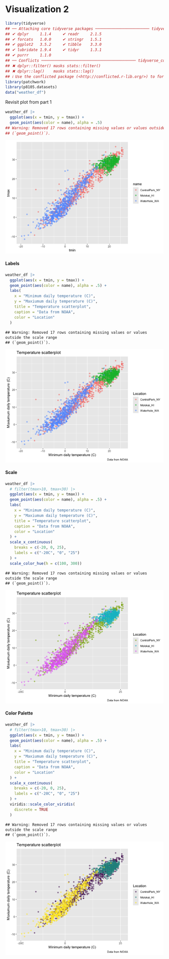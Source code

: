 Visualization 2
================

``` r
library(tidyverse)
## ── Attaching core tidyverse packages ──────────────────────── tidyverse 2.0.0 ──
## ✔ dplyr     1.1.4     ✔ readr     2.1.5
## ✔ forcats   1.0.0     ✔ stringr   1.5.1
## ✔ ggplot2   3.5.2     ✔ tibble    3.3.0
## ✔ lubridate 1.9.4     ✔ tidyr     1.3.1
## ✔ purrr     1.1.0     
## ── Conflicts ────────────────────────────────────────── tidyverse_conflicts() ──
## ✖ dplyr::filter() masks stats::filter()
## ✖ dplyr::lag()    masks stats::lag()
## ℹ Use the conflicted package (<http://conflicted.r-lib.org/>) to force all conflicts to become errors
library(patchwork)
library(p8105.datasets)
data("weather_df")
```

Revisit plot from part 1

``` r
weather_df |> 
  ggplot(aes(x = tmin, y = tmax)) + 
  geom_point(aes(color = name), alpha = .5)
## Warning: Removed 17 rows containing missing values or values outside the scale range
## (`geom_point()`).
```

![](viz_part2_files/figure-gfm/unnamed-chunk-1-1.png)<!-- -->

#### Labels

``` r
weather_df |> 
  ggplot(aes(x = tmin, y = tmax)) + 
  geom_point(aes(color = name), alpha = .5) + 
  labs(
    x = "Minimum daily temperature (C)",
    y = "Maxiumum daily temperature (C)",
    title = "Temperature scatterplot",
    caption = "Data from NOAA",
    color = "Location"
  )
```

    ## Warning: Removed 17 rows containing missing values or values outside the scale range
    ## (`geom_point()`).

![](viz_part2_files/figure-gfm/unnamed-chunk-2-1.png)<!-- -->

#### Scale

``` r
weather_df |> 
  # filter(tmax>10, tmax<30) |> 
  ggplot(aes(x = tmin, y = tmax)) + 
  geom_point(aes(color = name), alpha = .5) + 
  labs(
    x = "Minimum daily temperature (C)",
    y = "Maxiumum daily temperature (C)",
    title = "Temperature scatterplot",
    caption = "Data from NOAA",
    color = "Location"
  ) +
  scale_x_continuous(
    breaks = c(-20, 0, 25),
    labels = c("-20C", "0", "25")
  ) +
  scale_color_hue(h = c(100, 300))
```

    ## Warning: Removed 17 rows containing missing values or values outside the scale range
    ## (`geom_point()`).

![](viz_part2_files/figure-gfm/unnamed-chunk-3-1.png)<!-- -->

#### Color Palette

``` r
weather_df |> 
  # filter(tmax>10, tmax<30) |> 
  ggplot(aes(x = tmin, y = tmax)) + 
  geom_point(aes(color = name), alpha = .5) + 
  labs(
    x = "Minimum daily temperature (C)",
    y = "Maxiumum daily temperature (C)",
    title = "Temperature scatterplot",
    caption = "Data from NOAA",
    color = "Location"
  ) +
  scale_x_continuous(
    breaks = c(-20, 0, 25),
    labels = c("-20C", "0", "25")
  ) + 
  viridis::scale_color_viridis(
    discrete = TRUE
  )
```

    ## Warning: Removed 17 rows containing missing values or values outside the scale range
    ## (`geom_point()`).

![](viz_part2_files/figure-gfm/unnamed-chunk-4-1.png)<!-- -->
